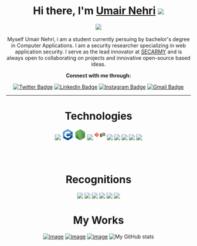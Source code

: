 <h1 align="center">Hi there, I'm <a href="https://umair9747.github.io/" target="_blank">Umair Nehri</a> <img
src="https://media.giphy.com/media/mA28dHGEU8Us36wEYJ/giphy.gif" height="32" /></h1> 
<div align="center">
<img src="https://storage.googleapis.com/gweb-uniblog-publish-prod/original_images/Dino_non-birthday_version.gif">
  </div>
  <div align="center">
  <p>Myself Umair Nehri, i am a student currently persuing by bachelor's degree in Computer Applications. I am a security researcher specializing in web application security. I serve as the lead innovator at <a href="https://secarmy.org/">SECARMY</a> and is always open to collaborating on projects and innovative open-source based ideas.</p>
  
  <p><b>Connect with me through:</b></p>
  
[![Twitter Badge](https://img.shields.io/badge/-UmairNehri-blue?style=flat-square&logo=twitter&logoColor=white&link=https://twitter.com/0x9747)](https://twitter.com/0x9747)
[![Linkedin Badge](https://img.shields.io/badge/-UmairNehri-blue?style=flat-square&logo=Linkedin&logoColor=white&link=https://www.linkedin.com/in/umair-nehri-49699317a/)](https://www.linkedin.com/in/umair-nehri-49699317a/)
[![Instagram Badge](https://img.shields.io/badge/-umairnehri9747-purple?style=flat-square&logo=instagram&logoColor=white&link=https://www.instagram.com/umairnehri9747)](https://www.instagram.com/umairnehri9747)
[![Gmail Badge](https://img.shields.io/badge/-umairnehri9747@gmail.com-c14438?style=flat-square&logo=Gmail&logoColor=white&link=mailto:kanna6501@gmail.com)](mailto:umairnehri9747@gmail.com)

<hr>

<h1>Technologies</h1>

<img height="30" src="https://upload.wikimedia.org/wikipedia/commons/thumb/2/20/Bash_Logo_black_and_white_icon_only.svg/1200px-Bash_Logo_black_and_white_icon_only.svg.png">
<img height="30" src="https://raw.githubusercontent.com/github/explore/80688e429a7d4ef2fca1e82350fe8e3517d3494d/topics/cpp/cpp.png">
<img height="30" src="https://raw.githubusercontent.com/github/explore/80688e429a7d4ef2fca1e82350fe8e3517d3494d/topics/nodejs/nodejs.png">
<img height="30" src="https://www.docker.com/sites/default/files/d8/styles/role_icon/public/2019-07/Moby-logo.png">
<img height="30" src="https://raw.githubusercontent.com/github/explore/80688e429a7d4ef2fca1e82350fe8e3517d3494d/topics/git/git.png">
<img height="30" src="https://camo.githubusercontent.com/98ed65187a84ecf897273d9fa18118ce45845057/68747470733a2f2f7261772e6769746875622e636f6d2f676f6c616e672d73616d706c65732f676f706865722d766563746f722f6d61737465722f676f706865722e706e67">
<img height="30" src="https://lh3.googleusercontent.com/proxy/LKDQEv3YIrzaPERU2FvaPuMOly27O5q2CGXAYiX-bdJutFb4iejop0oe1WVevt2837hPNiIqyWwj0Kxboa4hLmJn6CIx10oN5ECb3YyuYh0_vNgD47A">
<img height="30" src="https://seeklogo.com/images/C/css3-logo-8724075274-seeklogo.com.png">
<img height="30" src="https://upload.wikimedia.org/wikipedia/commons/thumb/b/b2/Bootstrap_logo.svg/480px-Bootstrap_logo.svg.png">
<img height="30" src="https://react.semantic-ui.com/logo.png">

<br><br>
  
  
<h1>Recognitions</h1>

<img height="100" src="https://www.thehaguesecuritydelta.com/media/com_hsd/partner/134/logo/Schermafbeelding-2018-08-31-om-16-40-55.png">
<img height="100" src="https://upload.wikimedia.org/wikipedia/commons/thumb/e/e0/United_States_Department_of_Defense_Seal.svg/1200px-United_States_Department_of_Defense_Seal.svg.png">
<img height="100" src="https://www.iofc.ch/sites/default/files/2019-09/UN%20logo%20colour%20blue.png">
<img height="100" src="https://miro.medium.com/max/3150/1*KYCrre6RoAL-igNsU99Xdw.png">
<img height="100" src="https://www.cert.ssi.gouv.fr/images/logo_anssi.png">
<img height="100" src="https://cert.gov.az/upload/Image/partners/partners-14.png">

<h1>My Works</h1>

<a href="https://community.secarmy.org/analysis-of-malware-campaigns-related-to-covid-19/"><img src="https://i.ibb.co/X8Gk9jM/image.png" alt="image" border="0"></a>
<a href="https://community.secarmy.org/evilnum-apt-group-and-its-malware/"><img height="178" src="https://i.ibb.co/Fmb9dd0/image.png" alt="image" border="0"></a>
<a href="https://imgbb.com/"><img src="https://i.ibb.co/6Y1zNNn/image.png" alt="image" border="0"></a>
![My GitHub stats](https://github-readme-stats.vercel.app/api?username=umair9747&show_icons=true&hide_border=true)
</div>
